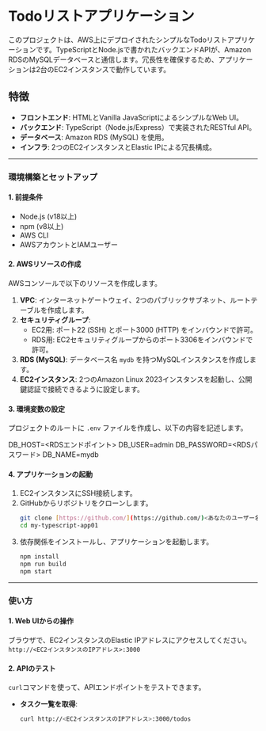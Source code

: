 # Todoリストアプリケーション

このプロジェクトは、AWS上にデプロイされたシンプルなTodoリストアプリケーションです。TypeScriptとNode.jsで書かれたバックエンドAPIが、Amazon RDSのMySQLデータベースと通信します。冗長性を確保するため、アプリケーションは2台のEC2インスタンスで動作しています。

## 特徴
- **フロントエンド**: HTMLとVanilla JavaScriptによるシンプルなWeb UI。
- **バックエンド**: TypeScript（Node.js/Express）で実装されたRESTful API。
- **データベース**: Amazon RDS (MySQL) を使用。
- **インフラ**: 2つのEC2インスタンスとElastic IPによる冗長構成。

---
### 環境構築とセットアップ

#### 1. 前提条件
- Node.js (v18以上)
- npm (v8以上)
- AWS CLI
- AWSアカウントとIAMユーザー

#### 2. AWSリソースの作成
AWSコンソールで以下のリソースを作成します。
1.  **VPC**: インターネットゲートウェイ、2つのパブリックサブネット、ルートテーブルを作成します。
2.  **セキュリティグループ**:
    - EC2用: ポート22 (SSH) とポート3000 (HTTP) をインバウンドで許可。
    - RDS用: EC2セキュリティグループからのポート3306をインバウンドで許可。
3.  **RDS (MySQL)**: データベース名 `mydb` を持つMySQLインスタンスを作成します。
4.  **EC2インスタンス**: 2つのAmazon Linux 2023インスタンスを起動し、公開鍵認証で接続できるように設定します。

#### 3. 環境変数の設定
プロジェクトのルートに `.env` ファイルを作成し、以下の内容を記述します。

DB_HOST=<RDSエンドポイント>
DB_USER=admin
DB_PASSWORD=<RDSパスワード>
DB_NAME=mydb

#### 4. アプリケーションの起動
1.  EC2インスタンスにSSH接続します。
2.  GitHubからリポジトリをクローンします。
    ```bash
    git clone [https://github.com/](https://github.com/)<あなたのユーザー名>/my-typescript-app01.git
    cd my-typescript-app01
    ```
3.  依存関係をインストールし、アプリケーションを起動します。
    ```bash
    npm install
    npm run build
    npm start
    ```

---
### 使い方

#### 1. Web UIからの操作
ブラウザで、EC2インスタンスのElastic IPアドレスにアクセスしてください。
`http://<EC2インスタンスのIPアドレス>:3000`

#### 2. APIのテスト
`curl`コマンドを使って、APIエンドポイントをテストできます。
- **タスク一覧を取得**:
  ```bash
  curl http://<EC2インスタンスのIPアドレス>:3000/todos
